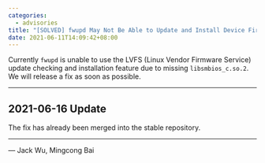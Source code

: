 ```yaml
---
categories:
  - advisories
title: "[SOLVED] fwupd May Not Be Able to Update and Install Device Firmwares"
date: 2021-06-11T14:09:42+08:00
---
```


Currently `fwupd` is unable to use the LVFS (Linux Vendor Firmware Service)
update checking and installation feature due to missing `libsmbios_c.so.2`.
We will release a fix as soon as possible.

----

2021-06-16 Update
-----------------

The fix has already been merged into the stable repository.

----

— Jack Wu, Mingcong Bai
